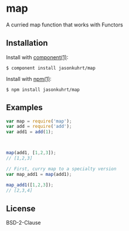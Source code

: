 
# map

  A curried map function that works with Functors

## Installation

  Install with [component(1)](http://component.io):

    $ component install jasonkuhrt/map

  Install with [npm(1)](http://npmjs.org):

    $ npm install jasonkuhrt/map

## Examples
```js
var map = require('map');
var add = require('add');
var add1 = add(1);



map(add1, [1,2,3]);
// [1,2,3]
```
```js
// First, curry map to a specialty version
var map_add1 = map(add1);

map_add1([1,2,3]);
// [2,3,4]
```


## License

  BSD-2-Clause